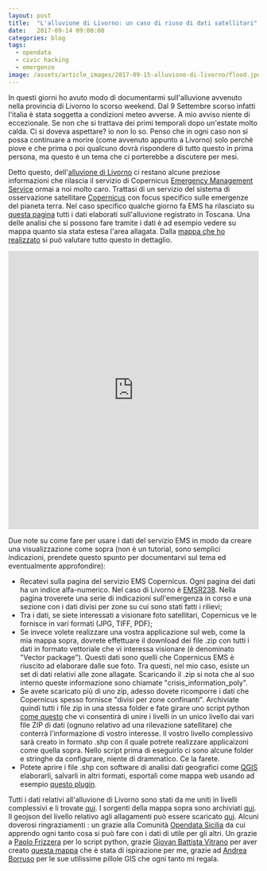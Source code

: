 ```yaml
---
layout: post
title:  "L'alluvione di Livorno: un caso di riuso di dati satellitari"
date:   2017-09-14 09:00:00
categories: blog
tags:
  - opendata
  - civic hacking
  - emergenze
image: /assets/article_images/2017-09-15-alluvione-di-livorno/flood.jpeg
---
```


In questi giorni ho avuto modo di documentarmi sull'alluvione avvenuto nella provincia di Livorno lo scorso weekend.
Dal 9 Settembre scorso infatti l'italia è stata soggetta a condizioni meteo avverse. A mio avviso niente di eccezionale. Se non che si trattava dei primi temporali dopo un'estate molto calda. Ci si doveva aspettare? io non lo so. Penso che in ogni caso non si possa continuare a morire (come avvenuto appunto a Livorno) solo perchè piove e che prima o poi qualcuno dovrà rispondere di tutto questo in prima persona, ma questo è un tema che ci porterebbe a discutere per mesi.

Detto questo, dell'[alluvione di Livorno](http://www.ilpost.it/2017/09/11/ci-sono-ancora-due-dispersi-per-le-alluvioni-a-livorno/) ci restano alcune preziose informazioni che rilascia il servizio di Copernicus [Emergency Management Service](http://emergency.copernicus.eu/mapping/) ormai a noi molto caro. Trattasi di un servizio del sistema di osservazione satellitare [Copernicus](http://emergency.copernicus.eu/mapping/ems/what-copernicus) con focus specifico sulle emergenze del pianeta terra. Nel caso specifico qualche giorno fa EMS ha rilasciato su [questa pagina](http://emergency.copernicus.eu/mapping/list-of-components/EMSR238) tutti i dati elaborati sull'alluvione registrato in Toscana. Una delle analisi che si possono fare tramite i dati è ad esempio vedere su mappa quanto sia stata estesa l'area allagata. Dalla [mappa che ho realizzato](https://iltempe.github.io/livorno_flood/index#12/43.6289/10.3605) si può valutare tutto questo in dettaglio.

<div class="map-container">
    <iframe src="https://iltempe.github.io/livorno_flood/index#12/43.6289/10.3605" height="560" width="100%" allowfullscreen="" frameborder="0">
    </iframe>
</div>

Due note su come fare per usare i dati del servizio EMS in modo da creare una visualizzazione come sopra (non è un tutorial, sono semplici indicazioni, prendete questo spunto per documentarvi sul tema ed eventualmente approfondire):
- Recatevi sulla pagina del servizio EMS Copernicus. Ogni pagina dei dati ha un indice alfa-numerico. Nel caso di Livorno è [EMSR238](http://emergency.copernicus.eu/mapping/list-of-components/EMSR238). Nella pagina troverete una serie di indicazioni sull'emergenza in corso e una sezione con i dati divisi per zone su cui sono stati fatti i rilievi;
- Tra i dati, se siete interessati a visionare foto satellitari, Copernicus ve le fornisce in vari formati (JPG, TIFF, PDF);
- Se invece volete realizzare una vostra applicazione sul web, come la mia mappa sopra, dovrete effettuare il download dei file .zip con tutti i dati in formato vettoriale che vi interessa visionare (è denominato "Vector package"). Questi dati sono quelli che Copernicus EMS è riuscito ad elaborare dalle sue foto. Tra questi, nel mio caso, esiste un set di dati relativi alle zone allagate. Scaricando il .zip si nota che al suo interno queste informazione sono chiamate "crisis_information_poly".
- Se avete scaricato più di uno zip, adesso dovete ricomporre i dati che Copernicus spesso fornisce "divisi per zone confinanti". Archiviate quindi tutti i file zip in una stessa folder e fate girare uno script python [come questo](https://github.com/iltempe/livorno_flood/blob/master/data/merge.py) che vi consentirà di unire i livelli in un unico livello dai vari file ZIP di dati (ognuno relativo ad una rilevazione satellitare) che conterrà l'informazione di vostro interesse. Il vostro livello complessivo sarà creato in formato .shp con il quale potrete realizzare applicaizoni come quella sopra. Nello script prima di eseguirlo ci sono alcune folder e stringhe da configurare, niente di drammatico. Ce la farete.
- Potete aprire i file .shp con software di analisi dati geografici come [QGIS](https://www.qgis.org/it/site/) elaborarli, salvarli in altri formati, esportali come mappa web usando ad esempio [questo plugin](https://github.com/mayotunde/qgis2leaflet).

Tutti i dati relativi all'alluvione di Livorno sono stati da me uniti in livelli complessivi e li trovate [qui](https://github.com/iltempe/livorno_flood/tree/master/data/EMSR238/out). I sorgenti della mappa sopra sono archiviati [qui](https://github.com/iltempe/livorno_flood). Il geojson del livello relativo agli allagamenti può essere scaricato [qui](https://raw.githubusercontent.com/iltempe/livorno_flood/master/data/crisis_information_poly_merged.geojson).
Alcuni doverosi ringraziamenti : un grazie alla Comunità [Opendata Sicilia](http://opendatasicilia.it/) da cui apprendo ogni tanto cosa si può fare con i dati di utile per gli altri. Un grazie a [Paolo Frizzera](https://github.com/geofrizz) per lo script python, grazie [Giovan Battista Vitrano](https://github.com/gbvitrano) per aver creato [questa mappa](https://siciliahub.github.io/mappe/EMSR213/incendi_sicilia/naso.html#12/38.0915/14.8824) che è stata di ispirazione per me, grazie ad [Andrea Borruso](https://github.com/aborruso) per le sue utilissime pillole GIS che ogni tanto mi regala.

